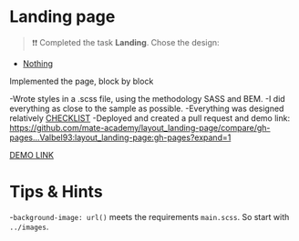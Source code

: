 # Landing page

> ❗❗ Completed the task **Landing**.
> Сhose the design:

- [Nothing](https://www.figma.com/file/DtkQmQ797hk0nI4KfMi2Uq/BOSE-New-Version?type=design&node-id=6802-139&t=L7eKz5YKLN0m5WxR-0)

Implemented the page, block by block

-Wrote styles in a .scss file, using the methodology SASS and BEM.
-I did everything as close to the sample as possible.
-Everything was designed relatively [CHECKLIST](./checklist.md)
-Deployed and created a pull request and demo link:
https://github.com/mate-academy/layout_landing-page/compare/gh-pages...Valbel93:layout_landing-page:gh-pages?expand=1

[DEMO LINK](https://github.com/mate-academy/layout_landing-page/compare/gh-pages...Valbel93:layout_landing-page:gh-pages?expand=1)

# Tips & Hints

-`background-image: url()` meets the requirements `main.scss`. So start with `../images`.
